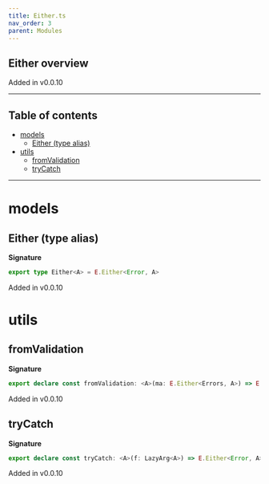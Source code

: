 ```yaml
---
title: Either.ts
nav_order: 3
parent: Modules
---
```


## Either overview

Added in v0.0.10

---

<h2 class="text-delta">Table of contents</h2>

- [models](#models)
  - [Either (type alias)](#either-type-alias)
- [utils](#utils)
  - [fromValidation](#fromvalidation)
  - [tryCatch](#trycatch)

---

# models

## Either (type alias)

**Signature**

```ts
export type Either<A> = E.Either<Error, A>
```

Added in v0.0.10

# utils

## fromValidation

**Signature**

```ts
export declare const fromValidation: <A>(ma: E.Either<Errors, A>) => E.Either<Error, A>
```

Added in v0.0.10

## tryCatch

**Signature**

```ts
export declare const tryCatch: <A>(f: LazyArg<A>) => E.Either<Error, A>
```

Added in v0.0.10
